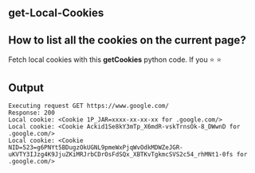 ## get-Local-Cookies

## How to list all the cookies on the current page?
Fetch local cookies with this **getCookies** python code. 
If you ⭐ ⭐ 

## Output 
``` 
Executing request GET https://www.google.com/
Response: 200
Local cookie: <Cookie 1P_JAR=xxxx-xx-xx-xx for .google.com/>  
Local cookie: <Cookie Ackid1Se8kY3mTp_X6mdR-vskTrnsOk-8_DWwnD for .google.com/>
Local cookie: <Cookie NID=523=g6PNYt5BDugzOkUGNL9pmeWxPjqWvOdkMDWZeJGR-uKVTY3IJzg4K9JjuZKiMRJrbCDrOsFdSQx_XBTKvTgkmcSVS2c54_rhMNt1-0fs for .google.com/> 
```
